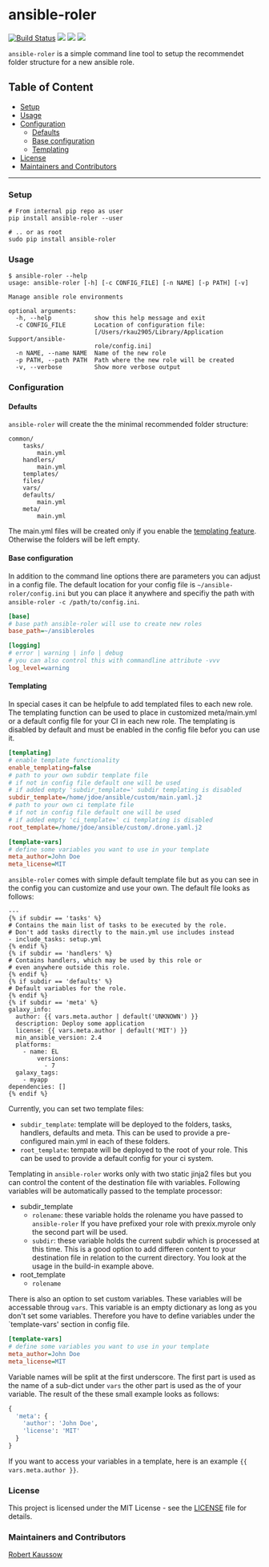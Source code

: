 # ansible-roler

[![Build Status](https://cloud.drone.io/api/badges/xoxys/ansible-roler/status.svg)](https://cloud.drone.io/xoxys/ansible-roler)
[![](https://img.shields.io/pypi/pyversions/ansible-roler.svg)](https://pypi.org/project/ansible-roler/)
[![](https://img.shields.io/pypi/status/ansible-roler.svg)](https://pypi.org/project/ansible-roler/)
[![](https://img.shields.io/pypi/v/ansible-roler.svg)](https://pypi.org/project/ansible-roler/)

`ansible-roler` is a simple command line tool to setup the recommendet folder structure for a new ansible role.

## Table of Content

- [Setup](#setup)
- [Usage](#usage)
- [Configuration](#configuration)
  - [Defaults](#defaults)
  - [Base configuration](#base-configuration)
  - [Templating](#templating)
- [License](#license)
- [Maintainers and Contributors](#maintainers-and-contributors)

---

### Setup

```Shell
# From internal pip repo as user
pip install ansible-roler --user

# .. or as root
sudo pip install ansible-roler
```

### Usage

```Shell
$ ansible-roler --help
usage: ansible-roler [-h] [-c CONFIG_FILE] [-n NAME] [-p PATH] [-v]

Manage ansible role environments

optional arguments:
  -h, --help            show this help message and exit
  -c CONFIG_FILE        Location of configuration file:
                        [/Users/rkau2905/Library/Application Support/ansible-
                        role/config.ini]
  -n NAME, --name NAME  Name of the new role
  -p PATH, --path PATH  Path where the new role will be created
  -v, --verbose         Show more verbose output
```

### Configuration

#### Defaults

`ansible-roler` will create the the minimal recommended folder structure:

```Text
common/
    tasks/
        main.yml
    handlers/
        main.yml
    templates/
    files/
    vars/
    defaults/
        main.yml
    meta/
        main.yml
```

The main.yml files will be created only if you enable the [templating feature](#templating). Otherwise
the folders will be left empty.

#### Base configuration

In addition to the command line options there are parameters you can adjust in a config file. The default location
for your config file is `~/ansible-roler/config.ini` but you can place it anywhere and
specifiy the path with `ansible-roler -c /path/to/config.ini`.

```INI
[base]
# base path ansible-roler will use to create new roles
base_path=~/ansibleroles

[logging]
# error | warning | info | debug
# you can also control this with commandline attribute -vvv
log_level=warning
```

#### Templating

In special cases it can be helpfule to add templated files to each new role. The templating function
can be used to place in customized meta/main.yml or a default config file for your CI in each new role.
The templating is disabled by default and must be enabled in the config file befor you can use it.

```INI
[templating]
# enable template functionality
enable_templating=false
# path to your own subdir template file
# if not in config file default one will be used
# if added empty 'subdir_template=' subdir templating is disabled
subdir_template=/home/jdoe/ansible/custom/main.yaml.j2
# path to your own ci template file
# if not in config file default one will be used
# if added empty 'ci_template=' ci templating is disabled
root_template=/home/jdoe/ansible/custom/.drone.yaml.j2

[template-vars]
# define some variables you want to use in your template
meta_author=John Doe
meta_license=MIT
```

`ansible-roler` comes with simple default template file but as you can see in the config you can
customize and use your own. The default file looks as follows:

```HTML+Django
---
{% if subdir == 'tasks' %}
# Contains the main list of tasks to be executed by the role.
# Don't add tasks directly to the main.yml use includes instead
- include_tasks: setup.yml
{% endif %}
{% if subdir == 'handlers' %}
# Contains handlers, which may be used by this role or
# even anywhere outside this role.
{% endif %}
{% if subdir == 'defaults' %}
# Default variables for the role.
{% endif %}
{% if subdir == 'meta' %}
galaxy_info:
  author: {{ vars.meta.author | default('UNKNOWN') }}
  description: Deploy some application
  license: {{ vars.meta.author | default('MIT') }}
  min_ansible_version: 2.4
  platforms:
    - name: EL
        versions:
          - 7
  galaxy_tags:
    - myapp
dependencies: []
{% endif %}
```

Currently, you can set two template files:

- `subdir_template`: template will be deployed to the folders, tasks, handlers, defaults and meta.
  This can be used to provide a pre-configured main.yml in each of these folders.
- `root_template`: tempate will be deployed to the root of your role.
  This can be used to provide a default config for your ci system.

Templating in `ansible-roler` works only with two static jinja2 files but you can control the content
of the destination file with variables. Following variables will be automatically passed to the template
processor:

- subdir_template
  - `rolename`: these variable holds the rolename you have passed to `ansible-roler`
    If you have prefixed your role with prexix.myrole only the second part will be used.
  - `subdir`: these variable holds the current subdir which is processed at this time.
    This is a good option to add differen content to your destination file in relation to
    the current directory. You look at the usage in the build-in example above.
- root_template
  - `rolename`

There is also an option to set custom variables. These variables will be accessable throug `vars`.
This variable is an empty dictionary as long as you don't set some variables. Therefore you have to
define variables under the `template-vars' section in config file.

```INI
[template-vars]
# define some variables you want to use in your template
meta_author=John Doe
meta_license=MIT
```

Variable names will be split at the first underscore. The first part is used as the name
of a sub-dict under `vars` the other part is used as the of your variable. The result of the
these small example looks as follows:

```Python
{
  'meta': {
    'author': 'John Doe',
    'license': 'MIT'
  }
}
```

If you want to access your variables in a template, here is an example `{{ vars.meta.author }}`.

### License

This project is licensed under the MIT License - see the [LICENSE](LICENSE) file for details.

### Maintainers and Contributors

[Robert Kaussow](https://github.com/xoxys)
